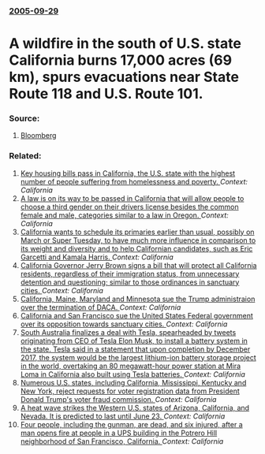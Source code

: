 ### [2005-09-29](/news/2005/09/29/index.md)

#  A wildfire in the south of U.S. state California burns 17,000 acres (69 km), spurs evacuations near State Route 118 and U.S. Route 101. 




### Source:

1. [Bloomberg](http://www.bloomberg.com/apps/news?pid=10000103&sid=aQtgpTriKeoA&refer=us)

### Related:

1. [Key housing bills pass in California, the U.S. state with the highest number of people suffering from homelessness and poverty. ](/news/2017/09/15/key-housing-bills-pass-in-california-the-u-s-state-with-the-highest-number-of-people-suffering-from-homelessness-and-poverty.md) _Context: California_
2. [A law is on its way to be passed in California that will allow people to choose a third gender on their drivers license besides the common female and male, categories similar to a law in Oregon. ](/news/2017/09/15/a-law-is-on-its-way-to-be-passed-in-california-that-will-allow-people-to-choose-a-third-gender-on-their-drivers-license-besides-the-common-f.md) _Context: California_
3. [California wants to schedule its primaries earlier than usual, possibly on March or Super Tuesday, to have much more influence in comparison to its weight and diversity and to help Californian candidates, such as Eric Garcetti and Kamala Harris. ](/news/2017/09/14/california-wants-to-schedule-its-primaries-earlier-than-usual-possibly-on-march-or-super-tuesday-to-have-much-more-influence-in-comparison.md) _Context: California_
4. [California Governor Jerry Brown signs a bill that will protect all California residents, regardless of their immigration status, from unnecessary detention and questioning; similar to those ordinances in sanctuary cities. ](/news/2017/09/12/california-governor-jerry-brown-signs-a-bill-that-will-protect-all-california-residents-regardless-of-their-immigration-status-from-unnece.md) _Context: California_
5. [California, Maine, Maryland and Minnesota sue the Trump administraion over the termination of DACA. ](/news/2017/09/11/california-maine-maryland-and-minnesota-sue-the-trump-administraion-over-the-termination-of-daca.md) _Context: California_
6. [California and San Francisco sue the United States Federal government over its opposition towards sanctuary cities. ](/news/2017/08/14/california-and-san-francisco-sue-the-united-states-federal-government-over-its-opposition-towards-sanctuary-cities.md) _Context: California_
7. [South Australia finalizes a deal with Tesla, spearheaded by tweets originating from CEO of Tesla Elon Musk, to install a battery system in the state. Tesla said in a statement that upon completion by December 2017, the system would be the largest lithium-ion battery storage project in the world, overtaking an 80 megawatt-hour power station at Mira Loma in California also built using Tesla batteries. ](/news/2017/07/7/south-australia-finalizes-a-deal-with-tesla-spearheaded-by-tweets-originating-from-ceo-of-tesla-elon-musk-to-install-a-battery-system-in-t.md) _Context: California_
8. [Numerous U.S. states, including California, Mississippi, Kentucky and New York, reject requests for voter registration data from President Donald Trump's voter fraud commission. ](/news/2017/07/1/numerous-u-s-states-including-california-mississippi-kentucky-and-new-york-reject-requests-for-voter-registration-data-from-president-d.md) _Context: California_
9. [A heat wave strikes the Western U.S. states of Arizona, California, and Nevada. It is predicted to last until June 23. ](/news/2017/06/20/a-heat-wave-strikes-the-western-u-s-states-of-arizona-california-and-nevada-it-is-predicted-to-last-until-june-23.md) _Context: California_
10. [Four people, including the gunman, are dead, and six injured, after a man opens fire at people in a UPS building in the Potrero Hill neighborhood of San Francisco, California. ](/news/2017/06/14/four-people-including-the-gunman-are-dead-and-six-injured-after-a-man-opens-fire-at-people-in-a-ups-building-in-the-potrero-hill-neighbo.md) _Context: California_
